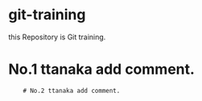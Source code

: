 # git-training
this Repository is Git training.

# No.1 ttanaka add comment.
        # No.2 ttanaka add comment.